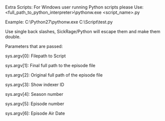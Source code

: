 Extra Scripts:
For Windows user running Python scripts please Use:
<full_path_to_python_interpreter>\pythonw.exe <script_name>.py

Example: 
C:\Python27\pythonw.exe C:\Script\test.py

Use single back slashes, SickRage/Python will escape them and make them double.

Parameters that are passed:


sys.argv[0]: Filepath to Script

sys.argv[1]: Final full path to the episode file

sys.argv[2]: Original full path of the episode file

sys.argv[3]: Show indexer ID

sys.argv[4]: Season number

sys.argv[5]: Episode number

sys.argv[6]: Episode Air Date
